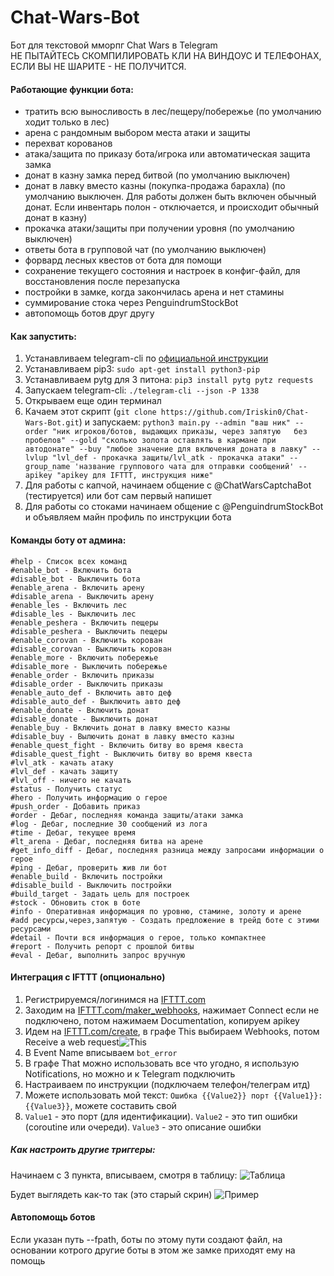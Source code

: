 # Chat-Wars-Bot
Бот для текстовой мморпг Chat Wars в Telegram<br />
НЕ ПЫТАЙТЕСЬ СКОМПИЛИРОВАТЬ КЛИ НА ВИНДОУС И ТЕЛЕФОНАХ, ЕСЛИ ВЫ НЕ ШАРИТЕ - НЕ ПОЛУЧИТСЯ. <br />

#### Работающие функции бота:
  - тратить всю выносливость в лес/пещеру/побережье (по умолчанию ходит только в лес)
  - арена с рандомным выбором места атаки и защиты
  - перехват корованов
  - атака/защита по приказу бота/игрока или автоматическая защита замка
  - донат в казну замка перед битвой (по умолчанию выключен)
  - донат в лавку вместо казны (покупка-продажа барахла) (по умолчанию выключен. Для работы должен быть включен обычный донат. Если инвентарь полон - отключается, и происходит обычный донат в казну)
  - прокачка атаки/защиты при получении уровня (по умолчанию выключен)
  - ответы бота в групповой чат (по умолчанию выключен)
  - форвард лесных квестов от бота для помощи
  - сохранение текущего состояния и настроек в конфиг-файл, для восстановления после перезапуска
  - постройки в замке, когда закончилась арена и нет стамины
  - суммирование стока через PenguindrumStockBot
  - автопомощь ботов друг другу

#### Как запустить:<br />
  1) Устанавливаем telegram-cli по [официальной инструкции](https://github.com/vysheng/tg)<br />
  2) Устанавливаем pip3: `sudo apt-get install python3-pip`<br />
  3) Устанавливаем pytg для 3 питона: `pip3 install pytg pytz requests`<br />
  4) Запускаем telegram-cli: `./telegram-cli --json -P 1338`<br />
  5) Открываем еще один терминал<br />
  5) Качаем этот скрипт (`git clone https://github.com/Iriskin0/Chat-Wars-Bot.git`) и запускаем: `python3 main.py --admin "ваш ник" --order "ник игроков/ботов, выдающих приказы, через запятую   без пробелов" --gold "сколько золота оставлять в кармане при автодонате" --buy "любое значение для включения доната в лавку" --lvlup "lvl_def - прокачка защиты/lvl_atk - прокачка атаки" --group_name 'название группового чата для отправки сообщений' --apikey "apikey для IFTTT, инструкция ниже"`<br />
  6) Для работы с капчой, начинаем общение с @ChatWarsCaptchaBot (тестируется) или бот сам первый напишет
  7) Для работы со стоками начинаем общение с @PenguindrumStockBot и объявляем майн профиль по инструкции бота
  
#### Команды боту от админа:<br />
    #help - Список всех команд
    #enable_bot - Включить бота
    #disable_bot - Выключить бота
    #enable_arena - Включить арену
    #disable_arena - Выключить арену
    #enable_les - Включить лес
    #disable_les - Выключить лес
    #enable_peshera - Включить пещеры
    #disable_peshera - Выключить пещеры
    #enable_corovan - Включить корован
    #disable_corovan - Выключить корован
    #enable_more - Включить побережье
    #disable_more - Выключить побережье
    #enable_order - Включить приказы
    #disable_order - Выключить приказы
    #enable_auto_def - Включить авто деф
    #disable_auto_def - Выключить авто деф
    #enable_donate - Включить донат
    #disable_donate - Выключить донат
    #enable_buy - Включить донат в лавку вместо казны
    #disable_buy - Вылючить донат в лавку вместо казны
    #enable_quest_fight - Включить битву во время квеста
    #disable_quest_fight - Выключить битву во время квеста
    #lvl_atk - качать атаку
    #lvl_def - качать защиту
    #lvl_off - ничего не качать
    #status - Получить статус
    #hero - Получить информацию о герое
    #push_order - Добавить приказ
    #order - Дебаг, последняя команда защиты/атаки замка
    #log - Дебаг, последние 30 сообщений из лога
    #time - Дебаг, текущее время
    #lt_arena - Дебаг, последняя битва на арене
    #get_info_diff - Дебаг, последняя разница между запросами информации о герое
    #ping - Дебаг, проверить жив ли бот
    #enable_build - Включить постройки
    #disable_build - Выключить постройки
    #build_target - Задать цель для построек
    #stock - Обновить сток в боте
    #info - Оперативная информация по уровню, стамине, золоту и арене
    #add ресурсы,через,запятую - Создать предложение в трейд боте с этими ресурсами
    #detail - Почти вся информация о герое, только компактнее
    #report - Получить репорт с прошлой битвы
    #eval - Дебаг, выполнить запрос вручную

#### Интеграция с IFTTT (опционально)
1) Регистрируемся/логинимся на [IFTTT.com](http://IFTTT.com)
2) Заходим на [IFTTT.com/maker_webhooks](http://IFTTT.com/maker_webhooks), нажимает Connect если не подключено, потом нажимаем Documentation, копируем apikey
3) Идем на [IFTTT.com/create](http://IFTTT.com/create), в графе This выбираем Webhooks, потом Receive a web request![](http://i.imgur.com/fM0SpmU.png "This")
4) В Event Name вписываем `bot_error`
5) В графе That можно использовать все что угодно, я использую 
Notifications, но можно и к Telegram подключить
6) Настраиваем по инструкции (подключаем телефон/телеграм итд)
7) Можете использовать мой текст: `Ошибка {{Value2}} порт {{Value1}}: {{Value3}}`, можете составить свой
8) `Value1` - это порт (для идентификации). `Value2` - это тип ошибки (coroutine или очереди). `Value3` - это описание ошибки

##### Как настроить другие триггеры:
Начинаем с 3 пункта, вписываем, смотря в таблицу:
![](http://i.imgur.com/mv6qPvc.png "Таблица")

Будет выглядеть как-то так (это старый скрин)
![](http://i.imgur.com/Xnn41T5.png "Пример")

#### Автопомощь ботов
Если указан путь --fpath, боты по этому пути создают файл, на основании котрого другие боты в этом же замке приходят ему на помощь